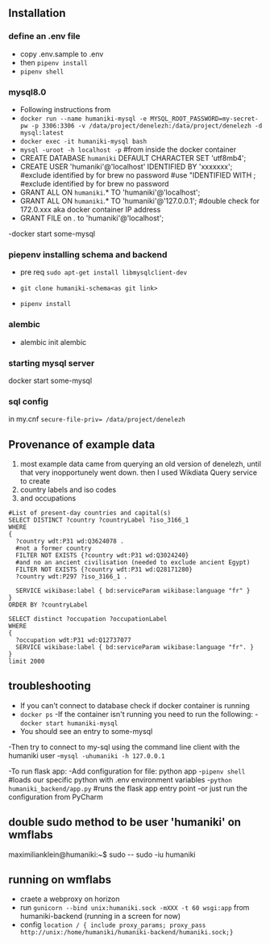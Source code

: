 ## Installation 


### define an .env file
- copy .env.sample to .env
- then `pipenv install`
- `pipenv shell`

### mysql8.0
- Following instructions from 
- `docker run --name humaniki-mysql -e MYSQL_ROOT_PASSWORD=my-secret-pw -p 3306:3306 -v /data/project/denelezh:/data/project/denelezh -d mysql:latest`
- `docker exec -it humaniki-mysql bash`
- `mysql -uroot -h localhost -p` #from inside the docker container 
- CREATE DATABASE `humaniki` DEFAULT CHARACTER SET 'utf8mb4';
- CREATE USER 'humaniki'@'localhost' IDENTIFIED BY 'xxxxxxx'; #exclude identified by for brew no password #use "IDENTIFIED WITH  ; #exclude identified by for brew no password
- GRANT ALL ON `humaniki`.* TO 'humaniki'@'localhost';
- GRANT ALL ON `humaniki`.* TO 'humaniki'@'127.0.0.1'; #double check for 172.0.xxx aka docker container IP address 
- GRANT FILE on *.* to 'humaniki'@'localhost';

-docker start some-mysql 


### piepenv installing schema and backend
- pre req `sudo apt-get install libmysqlclient-dev`

- `git clone humaniki-schema<as git link>`
- `pipenv install`

### alembic
- alembic init alembic


### starting mysql server
docker start some-mysql

### sql config
in my.cnf
`secure-file-priv= /data/project/denelezh`



## Provenance of example data
1. most example data came from querying an old version of denelezh, until that very inopportunely went down. then I used Wikdiata Query service to create 
2. country labels and iso codes
3. and occupations
```
#List of present-day countries and capital(s)
SELECT DISTINCT ?country ?countryLabel ?iso_3166_1
WHERE
{
  ?country wdt:P31 wd:Q3624078 .
  #not a former country
  FILTER NOT EXISTS {?country wdt:P31 wd:Q3024240}
  #and no an ancient civilisation (needed to exclude ancient Egypt)
  FILTER NOT EXISTS {?country wdt:P31 wd:Q28171280}
  ?country wdt:P297 ?iso_3166_1 .

  SERVICE wikibase:label { bd:serviceParam wikibase:language "fr" }
}
ORDER BY ?countryLabel
```
```
SELECT distinct ?occupation ?occupationLabel
WHERE
{
  ?occupation wdt:P31 wd:Q12737077
  SERVICE wikibase:label { bd:serviceParam wikibase:language "fr". }
}
limit 2000
```

## troubleshooting 

- If you can't connect to database check if docker container is running 
- `docker ps`
-If the container isn't running you need to run the following: 
-`docker start humaniki-mysql`
- You should see an entry to some-mysql

-Then try to connect to my-sql using the command line client with the humaniki user
-`mysql -uhumaniki -h 127.0.0.1 `

-To run flask app: 
-Add configuration for file: python app 
-`pipenv shell` #loads our specific python with .env environment variables 
-`python humaniki_backend/app.py` #runs the flask app entry point
-or just run the configuration from PyCharm


## double sudo method to be user 'humaniki' on wmflabs
maximilianklein@humaniki:~$ sudo -- sudo -iu humaniki


## running on wmflabs
- craete a webproxy on horizon
- run `gunicorn --bind unix:humaniki.sock -mXXX -t 60 wsgi:app` from humaniki-backend (running in a screen for now)
- config `location / {
            include proxy_params;
            proxy_pass http://unix:/home/humaniki/humaniki-backend/humaniki.sock;}`
